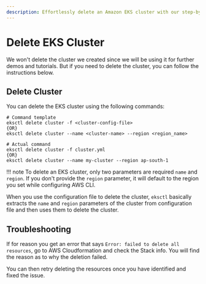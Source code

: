 ```yaml
---
description: Effortlessly delete an Amazon EKS cluster with our step-by-step guide using eksctl. Seamlessly manage cluster removal for a hassle-free experience.
---
```



# Delete EKS Cluster

We won't delete the cluster we created since we will be using it for further demos and tutorials. But if you need to delete the cluster, you can follow the instructions below.


## Delete Cluster

You can delete the EKS cluster using the following commands:

```
# Command template
eksctl delete cluster -f <cluster-config-file>
{OR}
eksctl delete cluster --name <cluster-name> --region <region_name>

# Actual command
eksctl delete cluster -f cluster.yml
{OR}
eksctl delete cluster --name my-cluster --region ap-south-1
```

!!! note
    To delete an EKS cluster, only two parameters are required `name` and `region`. If you don't provide the `region` parameter, it will default to the region you set while configuring AWS CLI.

When you use the configuration file to delete the cluster, `eksctl` basically extracts the `name` and `region` parameters of the cluster from configuration file and then uses them to delete the cluster.


## Troubleshooting

If for reason you get an error that says `Error: failed to delete all resources`, go to AWS Cloudformation and check the Stack info. You will find the reason as to why the deletion failed.

You can then retry deleting the resources once you have identified and fixed the issue.